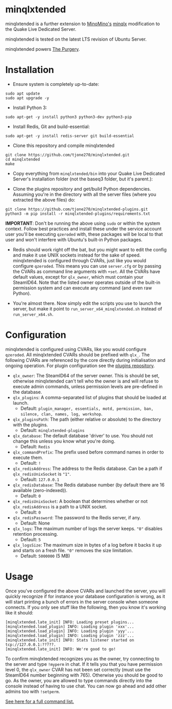 minqlxtended
======
minqlxtended is a further extension to [MinoMino's](https://github.com/MinoMino) [minqlx](https://github.com/MinoMino/minqlx) modification to the Quake Live Dedicated Server.

minqlxtended is tested on the latest LTS revision of Ubuntu Server. 

minqlxtended powers [The Purgery](https://thepurgery.com).

Installation
============
- Ensure system is completely up-to-date:
```
sudo apt update
sudo apt upgrade -y
```

- Install Python 3:
```
sudo apt-get -y install python3 python3-dev python3-pip
```

- Install Redis, Git and build-essential:
```
sudo apt-get -y install redis-server git build-essential
```

- Clone this repository and compile minqlxtended
```
git clone https://github.com/tjone270/minqlxtended.git
cd minqlxtended
make
```

- Copy everything from `minqlxtended/bin` into your Quake Live Dedicated Server's installation folder (not the baseq3 folder, but it's parent.):

- Clone the plugins repository and get/build Python dependencies. Assuming you're in the directory with all the server files (where you extracted the above files) do:
```
git clone https://github.com/tjone270/minqlxtended-plugins.git
python3 -m pip install -r minqlxtended-plugins/requirements.txt
```

**IMPORTANT**: Don't be running the above using `sudo` or within the system context. Follow best practices and install these under the service account user you'll be executing `qzeroded` with, these packages will be local to that user and won't interfere with Ubuntu's built-in Python packages.

- Redis should work right off the bat, but you might want to edit the config and make it use UNIX sockets instead for the sake of speed. minqlxtended is configured through CVARs, just like you would configure `qzeroded`. This means you can use `server.cfg` or by passing the CVARs as command line arguments with `+set`. All the CVARs have default values, except for `qlx_owner`, which must contain your SteamID64. Note that the listed owner operates outside of the built-in permission system and can execute any command (and even raw Python).

- You're almost there. Now simply edit the scripts you use to launch the server, but make it point to `run_server_x64_minqlxtended.sh` instead of `run_server_x64.sh`.

Configuration
=============
minqlxtended is configured using CVARs, like you would configure `qzeroded`. All minqlxtended CVARs should be prefixed with `qlx_`. The following CVARs are referenced by the core directly during initialisation and ongoing operation. 
For plugin configuration see the [plugins repository](https://github.com/tjone270/minqlxtended-plugins).

- `qlx_owner`: The SteamID64 of the server owner. This is should be set, otherwise minqlxtended can't tell who the owner is and will refuse to execute admin commands, unless permission levels are pre-defined in the database.
- `qlx_plugins`: A comma-separated list of plugins that should be loaded at launch.
  - Default: `plugin_manager, essentials, motd, permission, ban, silence, clan, names, log, workshop`.
- `qlx_pluginsPath`: The path (either relative or absolute) to the directory with the plugins.
  - Default: `minqlxtended-plugins`
- `qlx_database`: The default database 'driver' to use. You should not change this unless you know what you're doing.
  - Default: `Redis`
- `qlx_commandPrefix`: The prefix used before command names in order to execute them.
  - Default: `!`
- `qlx_redisAddress`: The address to the Redis database. Can be a path if `qlx_redisUnixSocket` is `"1"`.
  - Default: `127.0.0.1`
- `qlx_redisDatabase`: The Redis database number (by default there are 16 available (zero-indexed)).
  - Default: `0`
- `qlx_redisUnixSocket`: A boolean that determines whether or not `qlx_redisAddress` is a path to a UNIX socket.
  - Default: `0`
- `qlx_redisPassword`: The password to the Redis server, if any.
  - Default: None
- `qlx_logs`: The maximum number of logs the server keeps. `"0"` disables retention processing.
  - Default: `5`
- `qlx_logsSize`: The maximum size in bytes of a log before it backs it up and starts on a fresh file. `"0"` removes the size limitation.
  - Default: `5000000` (5 MB)

Usage
=====
Once you've configured the above CVARs and launched the server, you will quickly recognize if for instance your database configuration is wrong, as it will start printing a bunch of errors in the server console when someone connects. If you only see stuff like the following, then you know it's working like it should:
```
[minqlxtended.late_init] INFO: Loading preset plugins...
[minqlxtended.load_plugin] INFO: Loading plugin 'xxx'...
[minqlxtended.load_plugin] INFO: Loading plugin 'yyy'...
[minqlxtended.load_plugin] INFO: Loading plugin 'zzz'...
[minqlxtended.late_init] INFO: Stats listener started on tcp://127.0.0.1:?????.
[minqlxtended.late_init] INFO: We're good to go!
```

To confirm minqlxtended recognizes you as the owner, try connecting to the server and type `!myperm` in chat.
If it tells you that you have permission level 0, the `qlx_owner` CVAR has not been set correctly (must use the SteamID64 number beginning with 765). Otherwise you should be good to go. As the owner, you are allowed to type commands directly into the console instead of having to use chat. You can now go ahead and add other admins too with `!setperm`.

[See here for a full command list.](https://github.com/tjone270/minqlxtended/wiki/Command-List)

